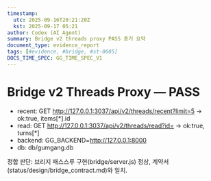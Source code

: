 ```yaml
---
timestamp:
  utc: 2025-09-16T20:21:20Z
  kst: 2025-09-17 05:21
author: Codex (AI Agent)
summary: Bridge v2 threads proxy PASS 증거 요약
document_type: evidence_report
tags: [#evidence, #bridge, #st-0605]
DOCS_TIME_SPEC: GG_TIME_SPEC_V1
---
```


# Bridge v2 Threads Proxy — PASS

- recent: GET http://127.0.0.1:3037/api/v2/threads/recent?limit=5 → ok:true, items[*].id
- read:   GET http://127.0.0.1:3037/api/v2/threads/read?id=<id> → ok:true, turns[*]
- backend: GG_BACKEND=http://127.0.0.1:8000
- db: db/gumgang.db

정합 판단: 브리지 패스스루 구현(bridge/server.js) 정상, 계약서(status/design/bridge_contract.md)와 일치.
